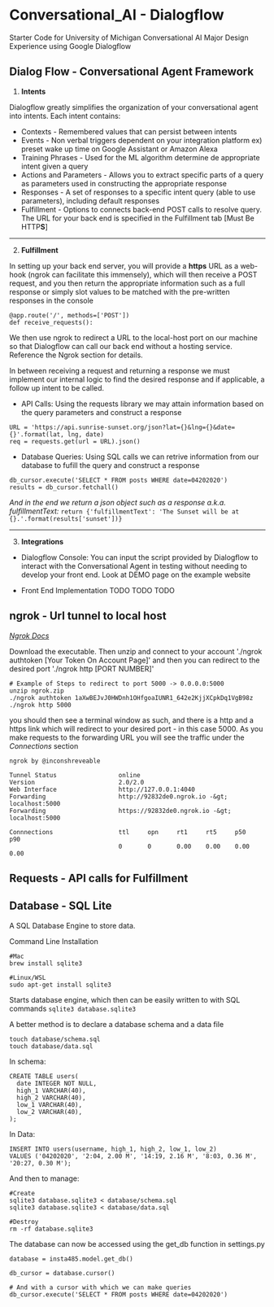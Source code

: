 # Conversational_AI - Dialogflow
Starter Code for University of Michigan Conversational AI Major Design Experience using Google Dialogflow 




## Dialog Flow - Conversational Agent Framework

1. **Intents**

Dialogflow greatly simplifies the organization of your conversational agent into intents. Each intent contains:
- Contexts - Remembered values that can persist between intents
- Events - Non verbal triggers dependent on your integration platform ex) preset wake up time on Google Assistant or Amazon Alexa
- Training Phrases - Used for the ML algorithm determine de appropriate intent given a query
- Actions and Parameters - Allows you to extract specific parts of a query as parameters used in constructing the appropriate response
- Responses - A set of responses to a specific intent query (able to use parameters), including default responses
- Fulfillment - Options to connects back-end POST calls to resolve query. The URL for your back end is specified in the Fulfillment tab [Must Be HTTP**S**]

---

2. **Fulfillment**

In setting up your back end server, you will provide a **https** URL as a web-hook (ngrok can facilitate this immensely), which will then receive a POST request, and you then return the appropriate information such as a full response or simply slot values to be matched with the pre-written responses in the console
```
@app.route('/', methods=['POST'])
def receive_requests():
```

We then use ngrok to redirect a URL to the local-host port on our machine so that Dialogflow can call our back end without a hosting service. Reference the Ngrok section for details.

In between receiving a request and returning a response we must implement our internal logic to find the desired response and if applicable, a follow up intent to be called.
- API Calls: Using the requests library we may attain information based on the query parameters and construct a response 
```
URL = 'https://api.sunrise-sunset.org/json?lat={}&lng={}&date={}'.format(lat, lng, date)
req = requests.get(url = URL).json()
```
- Database Queries: Using SQL calls we can retrive information from our database to fufill the query and construct a response
```
db_cursor.execute('SELECT * FROM posts WHERE date=04202020')
results = db_cursor.fetchall()
```

*And in the end we return a json object such as a response a.k.a. fulfillmentText:* 
`return {'fulfillmentText': 'The Sunset will be at {}.'.format(results['sunset'])}`

---

3. **Integrations**
- Dialogflow Console: You can input the script provided by Dialogflow to interact with the Conversational Agent in testing without needing to develop your front end. Look at DEMO page on the example website

- Front End Implementation 
	TODO
	TODO
	TODO


## ngrok - Url tunnel to local host
*[Ngrok Docs](https://ngrok.com/docs)*

Download the executable. Then unzip and connect to your account './ngrok authtoken [Your Token On Account Page]' and then you can redirect to the desired port './ngrok http [PORT NUMBER]'

```
# Example of Steps to redirect to port 5000 -> 0.0.0.0:5000
unzip ngrok.zip
./ngrok authtoken 1aXwBEJvJ0HWDnh1OHfgoaIUNR1_642e2KjjXCpkDq1VgB98z
./ngrok http 5000
```

you should then see a terminal window as such, and there is a http and a https link which will redirect to your desired port - in this case 5000. As you make requests to the forwarding URL you will see the traffic under the *Connections* section

```
ngrok by @inconshreveable

Tunnel Status                 online
Version                       2.0/2.0
Web Interface                 http://127.0.0.1:4040
Forwarding                    http://92832de0.ngrok.io -&gt; localhost:5000
Forwarding                    https://92832de0.ngrok.io -&gt; localhost:5000

Connnections                  ttl     opn     rt1     rt5     p50     p90
                              0       0       0.00    0.00    0.00    0.00
```


## Requests - API calls for Fulfillment 


## Database - SQL Lite
A SQL Database Engine to store data. 

Command Line Installation
```
#Mac 
brew install sqlite3

#Linux/WSL 
sudo apt-get install sqlite3
```

Starts database engine, which then can be easily written to with SQL commands
```sqlite3 database.sqlite3```

A better method is to declare a database schema and a data file

```
touch database/schema.sql
touch database/data.sql
```

In schema:
```
CREATE TABLE users(
  date INTEGER NOT NULL,
  high_1 VARCHAR(40),
  high_2 VARCHAR(40),
  low_1 VARCHAR(40),
  low_2 VARCHAR(40),
);
```

In Data:
```
INSERT INTO users(username, high_1, high_2, low_1, low_2)
VALUES ('04202020', '2:04, 2.00 M', '14:19, 2.16 M', '8:03, 0.36 M', '20:27, 0.30 M');
```

And then to manage:
```
#Create
sqlite3 database.sqlite3 < database/schema.sql
sqlite3 database.sqlite3 < database/data.sql

#Destroy
rm -rf database.sqlite3
```

The database can now be accessed using the get_db function in settings.py 
```
database = insta485.model.get_db()

db_cursor = database.cursor()

# And with a cursor with which we can make queries
db_cursor.execute('SELECT * FROM posts WHERE date=04202020')
```
















